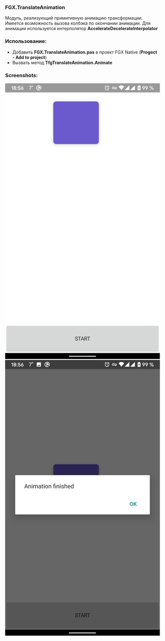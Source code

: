 ### FGX.TranslateAnimation

 Модуль, реализующий примитивную анимацию трансформации. Имеется возможность вызова колбэка по окончании анимации. Для анимации используется интерполятор **AccelerateDecelerateInterpolator**
 
 ### Использование:
 
 - Добавить **FGX.TranslateAnimation.pas** в проект FGX Native (**Progect - Add to project**)
 - Вызвать метод **TfgTranslateAnimation.Animate**
 
 ### Screenshots:
 ![before animation](https://github.com/sinuke/FGX.FGX.TranslateAnimation/blob/master/scr1.png)
 ![finish animatiion](https://github.com/sinuke/FGX.FGX.TranslateAnimation/blob/master/scr2.png)
